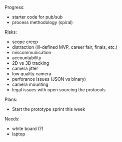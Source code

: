 Progress:
- starter code for pub/sub
- process methodology (spiral)

Risks:
- scope creep
- distraction (ill-defined MVP, career fair, finals, etc.)
- miscommunication
- accountability
- 2D vs 3D tracking
- camera jitter
- low quality camera
- perforance issues (JSON vs binary)
- camera mounting
- legal issues with open sourcing the protocols

Plans:
- Start the prototype sprint this week

Needs:
- white board (?)
- laptop